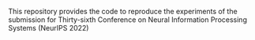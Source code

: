 This repository provides the code to reproduce the experiments of the submission for Thirty-sixth Conference on Neural Information Processing Systems (NeurIPS 2022)
